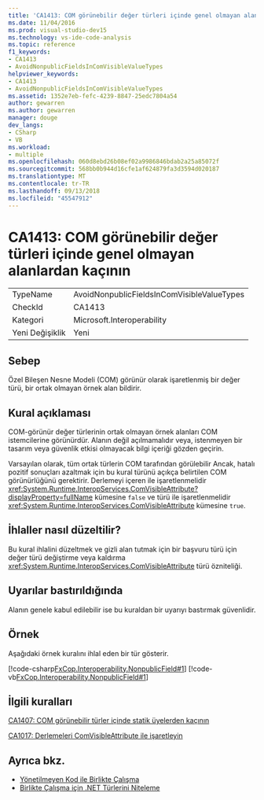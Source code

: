 ```yaml
---
title: 'CA1413: COM görünebilir değer türleri içinde genel olmayan alanlardan kaçının'
ms.date: 11/04/2016
ms.prod: visual-studio-dev15
ms.technology: vs-ide-code-analysis
ms.topic: reference
f1_keywords:
- CA1413
- AvoidNonpublicFieldsInComVisibleValueTypes
helpviewer_keywords:
- CA1413
- AvoidNonpublicFieldsInComVisibleValueTypes
ms.assetid: 1352e7eb-fefc-4239-8847-25edc7804a54
author: gewarren
ms.author: gewarren
manager: douge
dev_langs:
- CSharp
- VB
ms.workload:
- multiple
ms.openlocfilehash: 060d8ebd26b08ef02a9986846bdab2a25a85072f
ms.sourcegitcommit: 568bb0b944d16cfe1af624879fa3d3594d020187
ms.translationtype: MT
ms.contentlocale: tr-TR
ms.lasthandoff: 09/13/2018
ms.locfileid: "45547912"
---
```

# <a name="ca1413-avoid-non-public-fields-in-com-visible-value-types"></a>CA1413: COM görünebilir değer türleri içinde genel olmayan alanlardan kaçının

|||
|-|-|
|TypeName|AvoidNonpublicFieldsInComVisibleValueTypes|
|CheckId|CA1413|
|Kategori|Microsoft.Interoperability|
|Yeni Değişiklik|Yeni|

## <a name="cause"></a>Sebep
 Özel Bileşen Nesne Modeli (COM) görünür olarak işaretlenmiş bir değer türü, bir ortak olmayan örnek alan bildirir.

## <a name="rule-description"></a>Kural açıklaması
 COM-görünür değer türlerinin ortak olmayan örnek alanları COM istemcilerine görünürdür. Alanın değil açılmamalıdır veya, istenmeyen bir tasarım veya güvenlik etkisi olmayacak bilgi içeriği gözden geçirin.

 Varsayılan olarak, tüm ortak türlerin COM tarafından görülebilir Ancak, hatalı pozitif sonuçları azaltmak için bu kural türünü açıkça belirtilen COM görünürlüğünü gerektirir. Derlemeyi içeren ile işaretlenmelidir <xref:System.Runtime.InteropServices.ComVisibleAttribute?displayProperty=fullName> kümesine `false` ve türü ile işaretlenmelidir <xref:System.Runtime.InteropServices.ComVisibleAttribute> kümesine `true`.

## <a name="how-to-fix-violations"></a>İhlaller nasıl düzeltilir?
 Bu kural ihlalini düzeltmek ve gizli alan tutmak için bir başvuru türü için değer türü değiştirme veya kaldırma <xref:System.Runtime.InteropServices.ComVisibleAttribute> türü özniteliği.

## <a name="when-to-suppress-warnings"></a>Uyarılar bastırıldığında
 Alanın genele kabul edilebilir ise bu kuraldan bir uyarıyı bastırmak güvenlidir.

## <a name="example"></a>Örnek
 Aşağıdaki örnek kuralını ihlal eden bir tür gösterir.

 [!code-csharp[FxCop.Interoperability.NonpublicField#1](../code-quality/codesnippet/CSharp/ca1413-avoid-non-public-fields-in-com-visible-value-types_1.cs)]
 [!code-vb[FxCop.Interoperability.NonpublicField#1](../code-quality/codesnippet/VisualBasic/ca1413-avoid-non-public-fields-in-com-visible-value-types_1.vb)]

## <a name="related-rules"></a>İlgili kuralları
 [CA1407: COM görünebilir türler içinde statik üyelerden kaçının](../code-quality/ca1407-avoid-static-members-in-com-visible-types.md)

 [CA1017: Derlemeleri ComVisibleAttribute ile işaretleyin](../code-quality/ca1017-mark-assemblies-with-comvisibleattribute.md)

## <a name="see-also"></a>Ayrıca bkz.

- [Yönetilmeyen Kod ile Birlikte Çalışma](/dotnet/framework/interop/index)
- [Birlikte Çalışma için .NET Türlerini Niteleme](/dotnet/framework/interop/qualifying-net-types-for-interoperation)